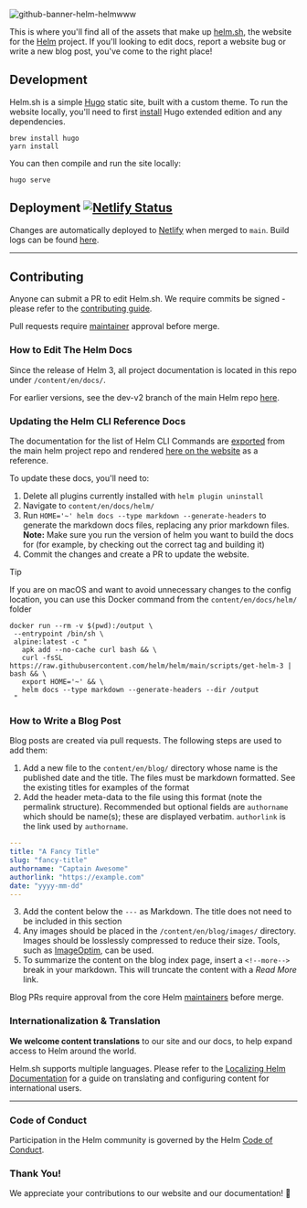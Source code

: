![github-banner-helm-helmwww](https://user-images.githubusercontent.com/686194/68531441-f4ad4e00-02c6-11ea-982b-74d7c3ff0071.png)


This is where you'll find all of the assets that make up [helm.sh](https://helm.sh/), the website for the [Helm](https://github.com/helm/helm) project. If you'll looking to edit docs, report a website bug or write a new blog post, you've come to the right place!


## Development

Helm.sh is a simple [Hugo](https://gohugo.io/) static site, built with a custom theme. To run the website locally, you'll need to first [install](https://gohugo.io/getting-started) Hugo extended edition and any dependencies.

```
brew install hugo
yarn install
```

You can then compile and run the site locally:

```
hugo serve
```

## Deployment [![Netlify Status](https://api.netlify.com/api/v1/badges/8ffabb30-f2f4-45cc-b0fa-1b4adda00b5e/deploy-status)](https://app.netlify.com/sites/helm-merge/deploys)

Changes are automatically deployed to [Netlify](https://app.netlify.com/sites/helm-merge/deploys) when merged to `main`. Build logs can be found [here](https://app.netlify.com/sites/helm-merge/deploys).


---

## Contributing

Anyone can submit a PR to edit Helm.sh. We require commits be signed - please refer to the [contributing guide](https://github.com/helm/helm/blob/main/CONTRIBUTING.md#sign-your-work).

Pull requests require [maintainer](https://github.com/helm/helm-www/blob/main/OWNERS) approval before merge.


### How to Edit The Helm Docs

Since the release of Helm 3, all project documentation is located in this repo under `/content/en/docs/`.

For earlier versions, see the dev-v2 branch of the main Helm repo [here](https://github.com/helm/helm/tree/dev-v2/docs).


### Updating the Helm CLI Reference Docs

The documentation for the list of Helm CLI Commands are [exported](https://github.com/helm/helm/blob/a6b2c9e2126753f6f94df231e89b2153c2862764/cmd/helm/root.go#L169) from the main helm project repo and rendered [here on the website](https://helm.sh/docs/helm) as a reference.

To update these docs, you'll need to:

1. Delete all plugins currently installed with `helm plugin uninstall`
2. Navigate to `content/en/docs/helm/`
3. Run `HOME='~' helm docs --type markdown --generate-headers` to generate the markdown docs files, replacing any prior markdown files.  **Note:** Make sure you run the version of helm you want to build the docs for (for example, by checking out the correct tag and building it)
4. Commit the changes and create a PR to update the website.

> [!TIP]
> If you are on macOS and want to avoid unnecessary changes to the config location, you can use this Docker command from the `content/en/docs/helm/` folder
> ```
> docker run --rm -v $(pwd):/output \
>  --entrypoint /bin/sh \
>  alpine:latest -c "
>    apk add --no-cache curl bash && \
>    curl -fsSL https://raw.githubusercontent.com/helm/helm/main/scripts/get-helm-3 | bash && \
>    export HOME='~' && \
>    helm docs --type markdown --generate-headers --dir /output
>  "
> ```

### How to Write a Blog Post

Blog posts are created via pull requests. The following steps are used to add them:

1) Add a new file to the `content/en/blog/` directory whose name is the published date and the title. The files must be markdown formatted. See the existing titles for examples of the format
2) Add the header meta-data to the file using this format (note the permalink structure). Recommended but optional fields are `authorname` which should be name(s); these are displayed verbatim. `authorlink` is the link used by `authorname`.

```yaml
---
title: "A Fancy Title"
slug: "fancy-title"
authorname: "Captain Awesome"
authorlink: "https://example.com"
date: "yyyy-mm-dd"
---
```

3) Add the content below the `---` as Markdown. The title does not need to be included in this section
4) Any images should be placed in the `/content/en/blog/images/` directory. Images should be losslessly compressed to reduce their size. Tools, such as [ImageOptim](https://imageoptim.com/), can be used.
5) To summarize the content on the blog index page, insert a `<!--more-->` break in your markdown. This will truncate the content with a _Read More_ link.

Blog PRs require approval from the core Helm [maintainers](https://github.com/helm/helm/blob/main/OWNERS) before merge.


### Internationalization & Translation

**We welcome content translations** to our site and our docs, to help expand access to Helm around the world.

Helm.sh supports multiple languages. Please refer to the [Localizing Helm Documentation](https://helm.sh/docs/community/localization/) for a guide on translating and configuring content for international users.

---

### Code of Conduct

Participation in the Helm community is governed by the Helm [Code of Conduct](https://github.com/helm/helm/blob/main/code-of-conduct.md).

### Thank You!

We appreciate your contributions to our website and our documentation! :clap:

